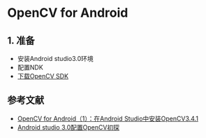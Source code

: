 #  OpenCV for Android

## 1. 准备

- 安装Android studio3.0环境
- 配置NDK
- [下载OpenCV SDK](https://docs.opencv.org/2.4/doc/tutorials/introduction/android_binary_package/O4A_SDK.html)







## 参考文献

- [OpenCV for Android（1）：在Android Studio中安装OpenCV3.4.1](https://www.jianshu.com/p/c74c64cda4ad)
- [Android studio 3.0配置OpenCV初探](https://www.jianshu.com/p/f65788d7dc25)

